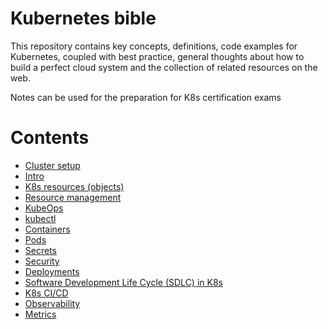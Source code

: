 Kubernetes bible
=================

This repository contains key concepts, definitions, code examples for Kubernetes, coupled with best practice,
general thoughts about how to build a perfect cloud system and the collection of related resources on the web.

Notes can be used for the preparation for K8s certification exams

# Contents

* [Cluster setup](./main/00-cluster-setup.md)
* [Intro](./main/01-intro.md)
* [K8s resources (objects)](./main/02-objects.md)
* [Resource management](./main/03-resource-management.md)
* [KubeOps](./main/04-kubeops.md)
* [kubectl](./main/05-kubectl.md)
* [Containers](./main/06-containers.md)
* [Pods](./main/07-pods.md)
* [Secrets](./main/08-secrets.md)
* [Security](./main/09-security.md)
* [Deployments](./main/10-deployments.md)
* [Software Development Life Cycle (SDLC) in K8s](./main/11-development-lifecycle.md)
* [K8s CI/CD](./main/12-k8s-cicd.md)
* [Observability](./main/14-observability.md)
* [Metrics](./main/13-metrics.md)

